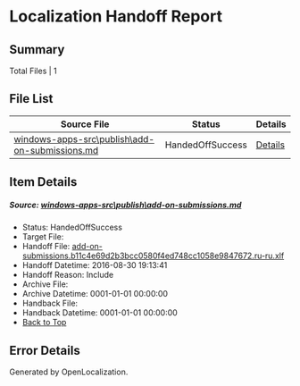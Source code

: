 # <a name='report-top'></a> Localization Handoff Report

## Summary
 Total Files | 1

## File List
 Source File | Status | Details 
 ----------- | ------ | ------- 
 [windows-apps-src\publish\add-on-submissions.md](https://github.com/Microsoft/windows-apps/blob/d67931b4ab23d2b6aef945e839d193e140240cf9/windows-apps-src/publish/add-on-submissions.md) | HandedOffSuccess | [Details](#400c2e2ee65e408c996193230b05c68264830f0d5018)

## Item Details
##### <a name='400c2e2ee65e408c996193230b05c68264830f0d5018'></a> Source: [windows-apps-src\publish\add-on-submissions.md](https://github.com/Microsoft/windows-apps/blob/d67931b4ab23d2b6aef945e839d193e140240cf9/windows-apps-src/publish/add-on-submissions.md)
* Status: HandedOffSuccess
* Target File: 
* Handoff File: [add-on-submissions.b11c4e69d2b3bcc0580f4ed748cc1058e9847672.ru-ru.xlf](https://github.com/Microsoft/WDG.handoff/blob/122f3b2f04edc36b66bfc3884a88e2bd424da392/ol-handoff/Microsoft/windows-apps.ru-ru/master/add-on-submissions.b11c4e69d2b3bcc0580f4ed748cc1058e9847672.ru-ru.xlf)
* Handoff Datetime: 2016-08-30 19:13:41
* Handoff Reason: Include
* Archive File: 
* Archive Datetime: 0001-01-01 00:00:00
* Handback File: 
* Handback Datetime: 0001-01-01 00:00:00
* [Back to Top](#report-top)


## Error Details

Generated by OpenLocalization.
